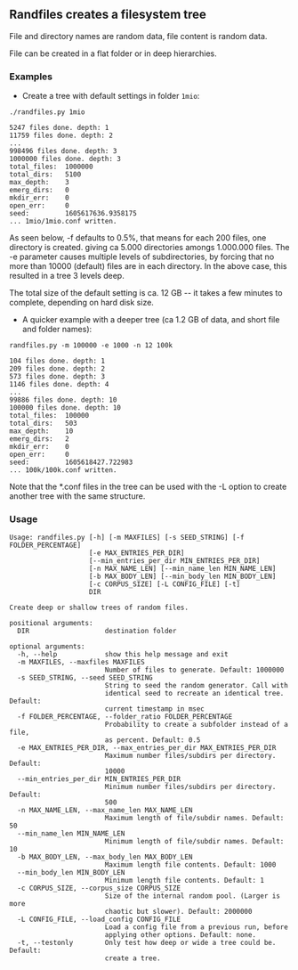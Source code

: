 ## Randfiles creates a filesystem tree 

File and directory names are random data, 
file content is random data.

File can be created in a flat folder or in deep hierarchies.

### Examples

* Create a tree with default settings in folder `1mio`:

`./randfiles.py 1mio`
```
5247 files done. depth: 1
11759 files done. depth: 2
...
998496 files done. depth: 3
1000000 files done. depth: 3
total_files:  1000000
total_dirs:   5100
max_depth:    3
emerg_dirs:   0
mkdir_err:    0
open_err:     0
seed:         1605617636.9358175
... 1mio/1mio.conf written.
```

As seen below, -f defaults to 0.5%, that means for each 200 files, one directory is created.
giving ca 5.000 directories amongs 1.000.000 files.
The -e parameter causes multiple levels of subdirectories, by forcing that no more than
10000 (default) files are in each directory. In the above case, this resulted in a tree 3 levels deep.

The total size of the default setting is ca. 12 GB -- it takes a few minutes to complete, depending on hard disk size.


* A quicker example with a deeper tree (ca 1.2 GB of data, and short file and folder names):

`randfiles.py -m 100000 -e 1000 -n 12 100k`
```
104 files done. depth: 1
209 files done. depth: 2
573 files done. depth: 3
1146 files done. depth: 4
...
99886 files done. depth: 10
100000 files done. depth: 10
total_files:  100000
total_dirs:   503
max_depth:    10
emerg_dirs:   2
mkdir_err:    0
open_err:     0
seed:         1605618427.722983
... 100k/100k.conf written.
```

Note that the *.conf files in the tree can be used with the -L option to create another tree with the same structure.


### Usage
```
Usage: randfiles.py [-h] [-m MAXFILES] [-s SEED_STRING] [-f FOLDER_PERCENTAGE]
                    [-e MAX_ENTRIES_PER_DIR]
                    [--min_entries_per_dir MIN_ENTRIES_PER_DIR]
                    [-n MAX_NAME_LEN] [--min_name_len MIN_NAME_LEN]
                    [-b MAX_BODY_LEN] [--min_body_len MIN_BODY_LEN]
                    [-c CORPUS_SIZE] [-L CONFIG_FILE] [-t]
                    DIR

Create deep or shallow trees of random files.

positional arguments:
  DIR                   destination folder

optional arguments:
  -h, --help            show this help message and exit
  -m MAXFILES, --maxfiles MAXFILES
                        Number of files to generate. Default: 1000000
  -s SEED_STRING, --seed SEED_STRING
                        String to seed the random generator. Call with
                        identical seed to recreate an identical tree. Default:
                        current timestamp in msec
  -f FOLDER_PERCENTAGE, --folder_ratio FOLDER_PERCENTAGE
                        Probability to create a subfolder instead of a file,
                        as percent. Default: 0.5
  -e MAX_ENTRIES_PER_DIR, --max_entries_per_dir MAX_ENTRIES_PER_DIR
                        Maximum number files/subdirs per directory. Default:
                        10000
  --min_entries_per_dir MIN_ENTRIES_PER_DIR
                        Minimum number files/subdirs per directory. Default:
                        500
  -n MAX_NAME_LEN, --max_name_len MAX_NAME_LEN
                        Maximum length of file/subdir names. Default: 50
  --min_name_len MIN_NAME_LEN
                        Minimum length of file/subdir names. Default: 10
  -b MAX_BODY_LEN, --max_body_len MAX_BODY_LEN
                        Maximum length file contents. Default: 1000
  --min_body_len MIN_BODY_LEN
                        Minimum length file contents. Default: 1
  -c CORPUS_SIZE, --corpus_size CORPUS_SIZE
                        Size of the internal random pool. (Larger is more
                        chaotic but slower). Default: 2000000
  -L CONFIG_FILE, --load_config CONFIG_FILE
                        Load a config file from a previous run, before
                        applying other options. Default: none.
  -t, --testonly        Only test how deep or wide a tree could be. Default:
                        create a tree.
